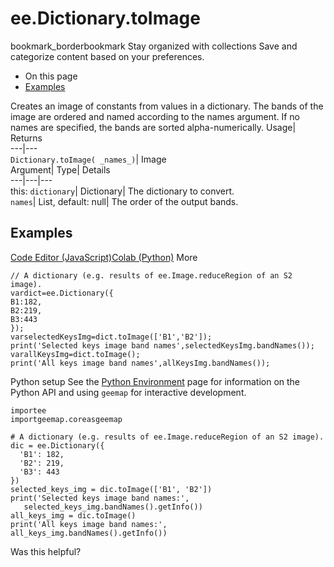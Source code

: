  
#  ee.Dictionary.toImage
bookmark_borderbookmark Stay organized with collections  Save and categorize content based on your preferences.
  * On this page
  * [Examples](https://developers.google.com/earth-engine/apidocs/ee-dictionary-toimage#examples)


Creates an image of constants from values in a dictionary. The bands of the image are ordered and named according to the names argument. If no names are specified, the bands are sorted alpha-numerically. 
Usage| Returns  
---|---  
`Dictionary.toImage( _names_)`| Image  
Argument| Type| Details  
---|---|---  
this: `dictionary`| Dictionary| The dictionary to convert.  
`names`| List, default: null| The order of the output bands.  
## Examples
[Code Editor (JavaScript)](https://developers.google.com/earth-engine/apidocs/ee-dictionary-toimage#code-editor-javascript-sample)[Colab (Python)](https://developers.google.com/earth-engine/apidocs/ee-dictionary-toimage#colab-python-sample) More
```
// A dictionary (e.g. results of ee.Image.reduceRegion of an S2 image).
vardict=ee.Dictionary({
B1:182,
B2:219,
B3:443
});
varselectedKeysImg=dict.toImage(['B1','B2']);
print('Selected keys image band names',selectedKeysImg.bandNames());
varallKeysImg=dict.toImage();
print('All keys image band names',allKeysImg.bandNames());
```
Python setup
See the [ Python Environment](https://developers.google.com/earth-engine/guides/python_install) page for information on the Python API and using `geemap` for interactive development.
```
importee
importgeemap.coreasgeemap
```
```
# A dictionary (e.g. results of ee.Image.reduceRegion of an S2 image).
dic = ee.Dictionary({
  'B1': 182,
  'B2': 219,
  'B3': 443
})
selected_keys_img = dic.toImage(['B1', 'B2'])
print('Selected keys image band names:',
   selected_keys_img.bandNames().getInfo())
all_keys_img = dic.toImage()
print('All keys image band names:', all_keys_img.bandNames().getInfo())
```

Was this helpful?
